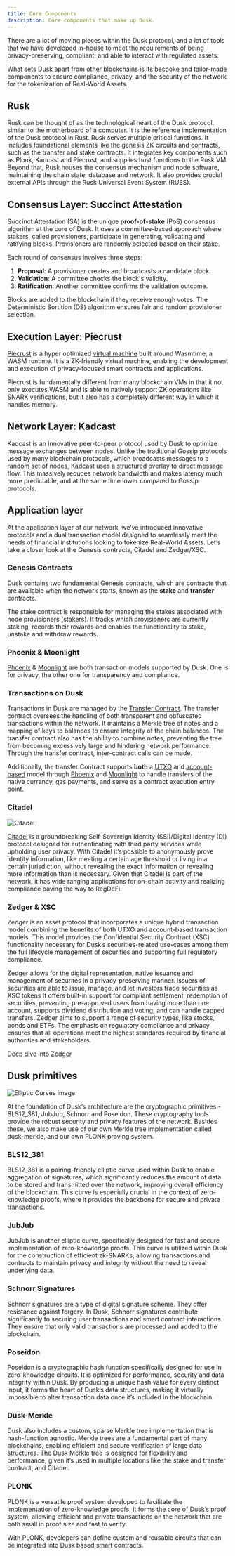 ```yaml
---
title: Core Components
description: Core components that make up Dusk.
---
```


There are a lot of moving pieces within the Dusk protocol, and a lot of tools that we have developed in-house to meet the requirements of being privacy-preserving, compliant, and able to interact with regulated assets.

What sets Dusk apart from other blockchains is its bespoke and tailor-made components to ensure compliance, privacy, and the security of the network for the tokenization of Real-World Assets.

## Rusk

Rusk can be thought of as the technological heart of the Dusk protocol, similar to the motherboard of a computer. It is the reference implementation of the Dusk protocol in Rust. Rusk serves multiple critical functions. It includes foundational elements like the genesis ZK circuits and contracts, such as the transfer and stake contracts. It integrates key components such as Plonk, Kadcast and Piecrust, and supplies host functions to the Rusk VM. Beyond that, Rusk houses the consensus mechanism and node software, maintaining the chain state, database and network. It also provides crucial external APIs through the Rusk Universal Event System (RUES).

## Consensus Layer: Succinct Attestation

Succinct Attestation (SA) is the unique **proof-of-stake** (PoS) consensus algorithm at the core of Dusk. It uses a committee-based approach where stakers, called provisioners, participate in generating, validating and ratifying blocks. Provisioners are randomly selected based on their stake.

Each round of consensus involves three steps: 
1. **Proposal**: A provisioner creates and broadcasts a candidate block.
2. **Validation**: A committee checks the block's validity.
3. **Ratification**: Another committee confirms the validation outcome.

Blocks are added to the blockchain if they receive enough votes. The Deterministic Sortition (DS) algorithm ensures fair and random provisioner selection.
 
## Execution Layer: Piecrust

[Piecrust](https://dusk.network/news/piecrust-and-our-transition-to-rust/) is a hyper optimized [virtual machine](https://en.wikipedia.org/wiki/Virtual_machine) built around Wasmtime, a WASM runtime. It is a ZK-friendly virtual machine, enabling the development and execution of privacy-focused smart contracts and applications. 

Piecrust is fundamentally different from many blockchain VMs in that it not only executes WASM and is able to natively support ZK operations like SNARK verifications, but it also has a completely different way in which it handles memory.

## Network Layer: Kadcast

Kadcast is an innovative peer-to-peer protocol used by Dusk to optimize message exchanges between nodes. Unlike the traditional Gossip protocols used by many blockchain protocols, which broadcasts messages to a random set of nodes, Kadcast uses a structured overlay to direct message flow. This massively reduces network bandwidth and makes latency much more predictable, and at the same time lower compared to Gossip protocols.
 
## Application layer

At the application layer of our network, we’ve introduced innovative protocols and a dual transaction model designed to seamlessly meet the needs of financial institutions looking to tokenize Real-World Assets. Let’s take a closer look at the Genesis contracts, Citadel and Zedger/XSC.

### Genesis Contracts

Dusk contains two fundamental Genesis contracts, which are contracts that are available when the network starts, known as the **stake** and **transfer** contracts. 

The stake contract is responsible for managing the stakes associated with node provisioners (stakers). It tracks which provisioners are currently staking, records their rewards and enables the functionality to stake, unstake and withdraw rewards.

### Phoenix & Moonlight

[Phoenix](tx-models#phoenix) & [Moonlight](tx-models#moonlight) are both transaction models supported by Dusk. One is for privacy, the other one for transparency and compliance.

### Transactions on Dusk

Transactions in Dusk are managed by the <a href="https://github.com/dusk-network/rusk/tree/master/contracts/transfer" target="_blank">Transfer Contract</a>. The transfer contract oversees the handling of both transparent and obfuscated transactions within the network. It maintains a Merkle tree of notes and a mapping of keys to balances to ensure integrity of the chain balances. The transfer contract also has the ability to combine notes, preventing the tree from becoming excessively large and hindering network performance. Through the transfer contract, inter-contract calls can be made.

Additionally, the transfer Contract supports **both** a [UTXO](tx-models#utxos) and [account-based](tx-models#account-model) model through [Phoenix](tx-models#phoenix) and [Moonlight](tx-models#moonlight) to handle transfers of the native currency, gas payments, and serve as a contract execution entry point.

### Citadel

![Citadel](../../../assets/citadel.gif)

[Citadel](https://press.dusk.network/222353-dusk-network-presents-citadel-zero-knowledge-kyc-solution) is a groundbreaking Self-Sovereign Identity (SSI)/Digital Identity (DI) protocol designed for authenticating with third party services while upholding user privacy. With Citadel it’s possible to anonymously prove identity information, like meeting a certain age threshold or living in a certain jurisdiction, without revealing the exact information or revealing more information than is necessary. Given that Citadel is part of the network, it has wide ranging applications for on-chain activity and realizing compliance paving the way to RegDeFi.

### Zedger & XSC

Zedger is an asset protocol that incorporates a unique hybrid transaction model combining the benefits of both UTXO and account-based transaction models. This model provides the Confidential Security Contract (XSC) functionality necessary for Dusk’s securities-related use-cases among them the full lifecycle management of securities and supporting full regulatory compliance.

Zedger allows for the digital representation, native issuance and management of securites in a privacy-preserving manner. Issuers of securities are able to issue, manage, and let investors trade securities as XSC tokens It offers built-in support for compliant settlement, redemption of securities, preventing pre-approved users from having more than one account, supports dividend distribution and voting, and can handle capped transfers. Zedger aims to support a range of security types, like stocks, bonds and ETFs. The emphasis on regulatory compliance and privacy ensures that all operations meet the highest standards required by financial authorities and stakeholders.

[Deep dive into Zedger](deep-dive/transaction_models/zedger) 

## Dusk primitives

![Elliptic Curves image](../../../assets/elliptic_curves.png)

At the foundation of Dusk’s architecture are the cryptographic primitives - BLS12_381, JubJub, Schnorr and Poseidon. These cryptography tools provide the robust security and privacy features of the network. Besides these, we also make use of our own Merkle tree implementation called dusk-merkle, and our own PLONK proving system.

### BLS12_381

BLS12_381 is a pairing-friendly elliptic curve used within Dusk to enable aggregation of signatures, which significantly reduces the amount of data to be stored and transmitted over the network, improving overall efficiency of the blockchain. This curve is especially crucial in the context of zero-knowledge proofs, where it provides the backbone for secure and private transactions.

### JubJub

JubJub is another elliptic curve, specifically designed for fast and secure implementation of zero-knowledge proofs. This curve is utilized within Dusk for the construction of efficient zk-SNARKs, allowing transactions and contracts to maintain privacy and integrity without the need to reveal underlying data.

### Schnorr Signatures

Schnorr signatures are a type of digital signature scheme. They offer resistance against forgery. In Dusk, Schnorr signatures contribute significantly to securing user transactions and smart contract interactions. They ensure that only valid transactions are processed and added to the blockchain.

### Poseidon

Poseidon is a cryptographic hash function specifically designed for use in zero-knowledge circuits. It is optimized for performance, security and data integrity within Dusk. By producing a unique hash value for every distinct input, it forms the heart of Dusk’s data structures, making it virtually impossible to alter transaction data once it’s included in the blockchain.

### Dusk-Merkle

Dusk also includes a custom, sparse Merkle tree implementation that is hash-function agnostic. Merkle trees are a fundamental part of many blockchains, enabling efficient and secure verification of large data structures. The Dusk Merkle tree is designed for flexibility and performance, given it’s used in multiple locations like the stake and transfer contract, and Citadel. 
 
### PLONK

PLONK is a versatile proof system developed to facilitate the implementation of zero-knowledge proofs. It forms the core of Dusk’s proof system, allowing efficient and private transactions on the network that are both small in proof size and fast to verify. 

With PLONK, developers can define custom and reusable circuits that can be integrated into Dusk based smart contracts. 

